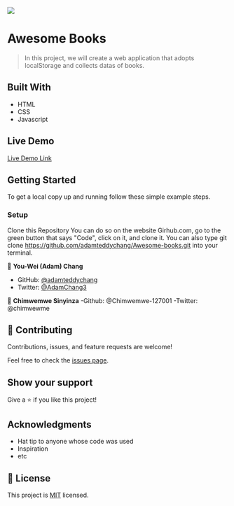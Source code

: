 ![](https://img.shields.io/badge/Microverse-blueviolet)

# Awesome Books

> In this project, we will create a web application that adopts localStorage and collects datas of books.





## Built With

- HTML
- CSS
- Javascript


## Live Demo

[Live Demo Link](https://adamteddychang.github.io/Awesome-books/)


## Getting Started




To get a local copy up and running follow these simple example steps.



### Setup

Clone this Repository
You can do so on the website Girhub.com, go to the green button that says "Code", click on it, and clone it.
You can also type git clone https://github.com/adamteddychang/Awesome-books.git into your terminal.





👤 **You-Wei (Adam) Chang**

- GitHub: [@adamteddychang](https://github.com/adamteddychang)
- Twitter: [@AdamChang3](https://twitter.com/AdamChang3)

👤 **Chimwemwe Sinyinza**
-Github: @Chimwemwe-127001
-Twitter: @chimwewme



## 🤝 Contributing

Contributions, issues, and feature requests are welcome!

Feel free to check the [issues page](../../issues/).

## Show your support

Give a ⭐️ if you like this project!

## Acknowledgments

- Hat tip to anyone whose code was used
- Inspiration
- etc

## 📝 License

This project is [MIT](./MIT.md) licensed.